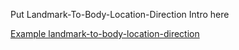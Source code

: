 Put Landmark-To-Body-Location-Direction Intro here

[Example landmark-to-body-location-direction](replace-me.html)